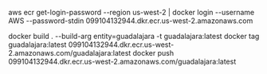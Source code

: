 aws ecr get-login-password --region us-west-2 | docker login --username AWS --password-stdin 099104132944.dkr.ecr.us-west-2.amazonaws.com




docker build . --build-arg entity=guadalajara -t guadalajara:latest
docker tag guadalajara:latest 099104132944.dkr.ecr.us-west-2.amazonaws.com/guadalajara:latest
docker push 099104132944.dkr.ecr.us-west-2.amazonaws.com/guadalajara:latest
